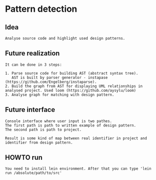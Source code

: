 # Pattern detection

## Idea

    Analyse source code and highlight used design patterns. 
    
## Future realization

    It can be done in 3 steps:
    
    1. Parse source code for building AST (abstract syntax tree).
       AST is built by parser generator - instapase (https://github.com/Engelberg/instaparse). 
    2. Build the graph from AST for displaying UML relationships in analysed project. Used loom (https://github.com/aysylu/loom)
    3. Analyse graph for matching with design pattern.
    
## Future interface

    Console interface where user input is two pathes. 
    The first path is path to written example of design pattern.
    The second path is path to project.
    
    Result is some kind of map between real identifier in project and identifier from design pattern.
    
## HOWTO run

    You need to install lein environment. After that you can type 'lein run /absolute/path/to/src'
